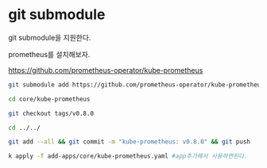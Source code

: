 # git submodule

git submodule을 지원한다.

prometheus를 설치해보자.

https://github.com/prometheus-operator/kube-prometheus

```sh
git submodule add https://github.com/prometheus-operator/kube-prometheus.git core/kube-prometheus

cd core/kube-prometheus

git checkout tags/v0.8.0

cd ../../

git add --all && git commit -m "kube-prometheus: v0.8.0" && git push

k apply -f add-apps/core/kube-prometheus.yaml #app추가해서 사용하면된다.
```
